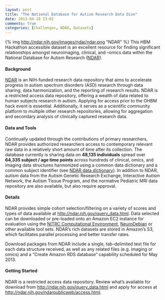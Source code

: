 ```yaml
---
layout: post
title: "The National Database for Autism Research Data Dive"
date: 2013-04-18 13:02
comments: true
categories: [Challenges, NDAR, Datasets]
---
```


{% img http://ndar.nih.gov/images/ndar/ndar.png "NDAR" %}
This HBM Hackathon accessible dataset is an excellent resource for finding significant relationships amongst neuroimaging, clinical, and –omics data within the National Database for Autism Research ([NDAR][ndar]).

<!-- more -->

#### Background

[NDAR][ndar] is an NIH-funded research data repository that aims to accelerate progress in autism spectrum disorders (ASD) research through data sharing, data harmonization, and the reporting of research results. NDAR is a restricted access data repository, offering a wealth of data related to human subjects research in autism.  Applying for access prior to the OHBM hack event is essential.  Additionally, it serves as a scientific community platform to multiple other research repositories, allowing for aggregation and secondary analysis of clinically captured research data.

[ndar]: http://ndar.nih.gov

#### Data and Tools

Continually updated through the contributions of primary researchers, NDAR provides authorized researchers access to contemporary relevant raw data in a relatively short amount of time after its collection.  The database currently is sharing data on __48,135 individuals__ spread over __64,335 subject / age time points__ across hundreds of clinical, omics, and imaging data structures harmonized using a common data dictionary and a common subject identifier (see [NDAR data dictionary][dictionary]).  In addition to NDAR, autism data from the Autism Genetic Research Exchange, Interactive Autism Network, the Autism Tissue Program, and the normative Pediatric MRI data repository are also available, but also require approval.

[dictionary]: http://ndar.nih.gov/ndar_data_dictionary.html

#### Details

NDAR provides simple cohort selection/filtering on a variety of scores and types of data available at <http://ndar.nih.gov/query_data.html>.  Data selected can be downloaded or pre-loaded onto an Amazon EC2 instance for evaluation using the [NITRC Computational Environment][nitrc], [NeuroDebian][neurodebian] or other available tool sets. NDAR’s rich datasets are stored in Amazon’s S3, which facilitates parallel processing and better transfer rates. 

Download packages from NDAR include a single, tab-delimited text file for each data structure received, as well as any related files (e.g. imaging or omics) and a “Create Amazon RDS database” capability scheduled for May 2013. 

[nitrc]: http://www.nitrc.org/ce-forum
[neurodebian]: http://neuro.debian.net

#### Getting Started

NDAR is a restricted access data repository.  Review what’s available for download from <http://ndar.nih.gov/query_data.html> and apply for access at <http://ndar.nih.gov/ndarpublicweb/access.html>.